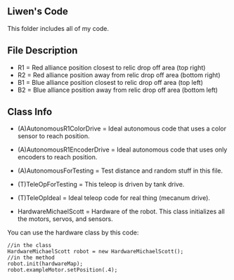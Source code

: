 ## Liwen's Code

This folder includes all of my code. 

## File Description
* R1 = Red alliance position closest to relic drop off area (top right)
* R2 = Red alliance position away from relic drop off area (bottom right)
* B1 = Blue alliance position closest to relic drop off area (top left)
* B2 = Blue alliance position away from relic drop off area (bottom left)

## Class Info
* (A)AutonomousR1ColorDrive = Ideal autonomous code that uses a color sensor to reach position.
* (A)AutonomousR1EncoderDrive = Ideal autonomous code that uses only encoders to reach position.
* (A)AutonomousForTesting = Test distance and random stuff in this file.

* (T)TeleOpForTesting = This teleop is driven by tank drive.
* (T)TeleOpIdeal = Ideal teleop code for real thing (mecanum drive).

* HardwareMichaelScott = Hardware of the robot. This class initializes all the motors, servos, and sensors.

You can use the hardware class by this code:
```
//in the class
HardwareMichaelScott robot = new HardwareMichaelScott();
//in the method
robot.init(hardwareMap);
robot.exampleMotor.setPosition(.4);
```